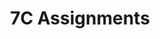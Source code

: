 ---
title: 7C Assignments
layout: assignments
description: >-
  The following links contain assignment descriptions.
intro:
  blurbs:
    - image: /img/illustrations-coffee.svg
      text: >
        Assignment 1
      link: sks/fall2023/7C-english/assignment1/
      disabled:
    - image: /img/illustrations-coffee-gear.svg
      text: >
        Speaking I Rough Draft
      link: sks/fall2023/7C-english/roughdraft1/
      disabled:
    - image: /img/illustrations-coffee-gear.svg
      text: >
        Assignment 2
      link: sks/fall2023/7C-english/assignment2/
      disabled:
    - image: /img/illustrations-tutorials.svg
      text: >
        Assignment 3
      link: sks/fall2023/7C-english/assignment3/
      disabled:
    - image: /img/illustrations-meeting-space.svg
      text: >
        Assignment 4
      link: sks/fall2023/7C-english/assignment4/
      disabled: disabled
---
